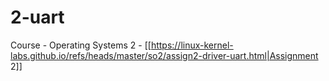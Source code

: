 # 2-uart
Course - Operating Systems 2 - [[https://linux-kernel-labs.github.io/refs/heads/master/so2/assign2-driver-uart.html|Assignment 2]]
